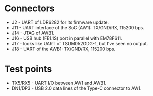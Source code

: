# Connectors

* J2 - UART of LDR6282 for its firmware update.
* J11 - UART interface of the SoC (AW1): TX/GND/RX, 115200 bps.
* J14 - JTAG of AWB1.
* J16 - USB hub (FE1.1S) port in parallel with EM78F611.
* J17 - looks like UART of TSUM052GDG-1, but I've seen no output.
* J18 - UART of the AWB1: TX/GND/RX, 115200 bps.

# Test points

* TX5/RX5 - UART I/O between AW1 and AWB1.
* DN1/DP3 - USB 2.0 data lines of the Type-C connector to AW1.
